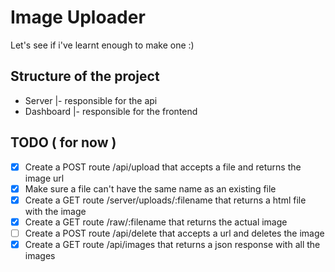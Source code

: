 # Image Uploader

Let's see if i've learnt enough to make one :)

## Structure of the project

- Server
|- responsible for the api
- Dashboard
|- responsible for the frontend

## TODO ( for now )

- [X] Create a POST route /api/upload that accepts a file and returns the image url
- [X] Make sure a file can't have the same name as an existing file
- [X] Create a GET route /server/uploads/:filename that returns a html file with the image
- [X] Create a GET route /raw/:filename that returns the actual image
- [ ] Create a POST route /api/delete that accepts a url and deletes the image
- [X] Create a GET route /api/images that returns a json response with all the images
